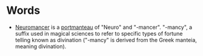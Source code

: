 # Words #

- [Neuromancer](http://en.wikipedia.org/wiki/Neuromancer) is a [portmanteau](http://en.wikipedia.org/wiki/Portmanteau) of "Neuro" and "-mancer".
"-mancy", a suffix used in magical sciences to refer to specific types of fortune telling known as divination ("-mancy" is derived from the Greek manteia, meaning divination).

